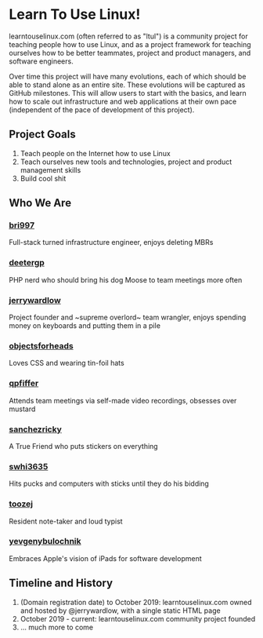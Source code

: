 # Learn To Use Linux!

learntouselinux.com (often referred to as "ltul") is a community project for teaching people how to use Linux, and as a project framework for teaching ourselves how to be better teammates, project and product managers, and software engineers. 

Over time this project will have many evolutions, each of which should be able to stand alone as an entire site. These evolutions will be captured as GitHub milestones. This will allow users to start with the basics, and learn how to scale out infrastructure and web applications at their own pace (independent of the pace of development of this project). 

## Project Goals
1. Teach people on the Internet how to use Linux
2. Teach ourselves new tools and technologies, project and product management skills
3. Build cool shit


## Who We Are
### [bri997](https://github.com/Bri997)
Full-stack turned infrastructure engineer, enjoys deleting MBRs

### [deetergp](https://github.com/deetergp)
PHP nerd who should bring his dog Moose to team meetings more often

### [jerrywardlow](https://github.com/jerrywardlow)
Project founder and ~supreme overlord~ team wrangler, enjoys spending money on keyboards and putting them in a pile

### [objectsforheads](https://github.com/objectsforheads)
Loves CSS and wearing tin-foil hats

### [qpfiffer](https://github.com/qpfiffer)
Attends team meetings via self-made video recordings, obsesses over mustard

### [sanchezricky](https://github.com/sanchezricky)
A True Friend who puts stickers on everything

### [swhi3635](https://github.com/swhi3635)
Hits pucks and computers with sticks until they do his bidding

### [toozej](https://github.com/toozej)
Resident note-taker and loud typist

### [yevgenybulochnik](https://github.com/yevgenybulochnik)
Embraces Apple's vision of iPads for software development


## Timeline and History
1. (Domain registration date) to October 2019: learntouselinux.com owned and hosted by @jerrywardlow, with a single static HTML page
2. October 2019 - current: learntouselinux.com community project founded
3. ... much more to come
